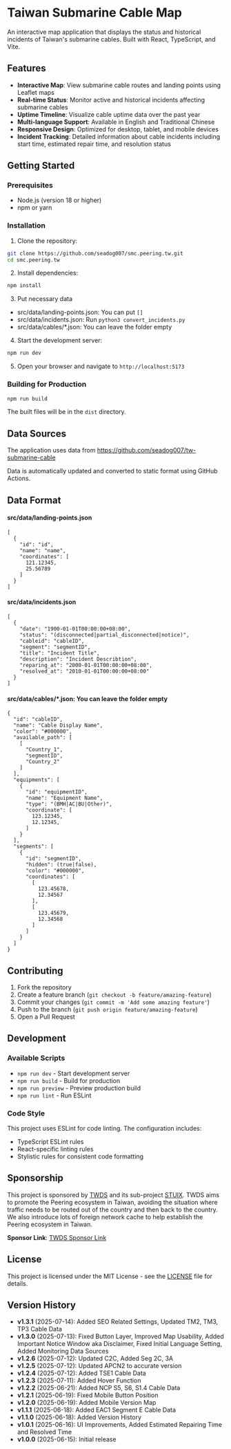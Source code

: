 # Taiwan Submarine Cable Map

An interactive map application that displays the status and historical incidents of Taiwan's submarine cables. Built with React, TypeScript, and Vite.

## Features

- **Interactive Map**: View submarine cable routes and landing points using Leaflet maps
- **Real-time Status**: Monitor active and historical incidents affecting submarine cables
- **Uptime Timeline**: Visualize cable uptime data over the past year
- **Multi-language Support**: Available in English and Traditional Chinese
- **Responsive Design**: Optimized for desktop, tablet, and mobile devices
- **Incident Tracking**: Detailed information about cable incidents including start time, estimated repair time, and resolution status

## Getting Started

### Prerequisites

- Node.js (version 18 or higher)
- npm or yarn

### Installation

1. Clone the repository:
```bash
git clone https://github.com/seadog007/smc.peering.tw.git
cd smc.peering.tw
```

2. Install dependencies:
```bash
npm install
```

3. Put necessary data
- src/data/landing-points.json: You can put `[]`
- src/data/incidents.json: Run `python3 convert_incidents.py`
- src/data/cables/*.json: You can leave the folder empty

4. Start the development server:
```bash
npm run dev
```

5. Open your browser and navigate to `http://localhost:5173`

### Building for Production

```bash
npm run build
```

The built files will be in the `dist` directory.

## Data Sources

The application uses data from https://github.com/seadog007/tw-submarine-cable

Data is automatically updated and converted to static format using GitHub Actions.

## Data Format
#### src/data/landing-points.json
```
[
  {
    "id": "id",
    "name": "name",
    "coordinates": [
      121.12345,
      25.56789
    ]
  }
]
```

#### src/data/incidents.json
```
[
  {
    "date": "1900-01-01T00:00:00+08:00",
    "status": "(disconnected|partial_disconnected|notice)",
    "cableid": "cableID",
    "segment": "segmentID",
    "title": "Incident Title",
    "description": "Incident Describtion",
    "reparing_at": "2000-01-01T00:00:00+08:00",
    "resolved_at": "2010-01-01T00:00:00+08:00"
  }
]
```

#### src/data/cables/*.json: You can leave the folder empty
```
{
  "id": "cableID",
  "name": "Cable Display Name",
  "color": "#000000",
  "available_path": [
    [
      "Country_1",
      "segmentID",
      "Country_2"
    ]
  ],
  "equipments": [
    {
      "id": "equipmentID",
      "name": "Equipment Name",
      "type": "(BMH|AC|BU|Other)",
      "coordinate": [
        123.12345,
        12.12345,
      ]
    }
  ],
  "segments": [
    {
      "id": "segmentID",
      "hidden": (true|false),
      "color": "#000000",
      "coordinates": [
        [
          123.45678,
          12.34567
        ],
        [
          123.45679,
          12.34568
        ]
      ]
    }
  ]
}
```

## Contributing

1. Fork the repository
2. Create a feature branch (`git checkout -b feature/amazing-feature`)
3. Commit your changes (`git commit -m 'Add some amazing feature'`)
4. Push to the branch (`git push origin feature/amazing-feature`)
5. Open a Pull Request

## Development

### Available Scripts

- `npm run dev` - Start development server
- `npm run build` - Build for production
- `npm run preview` - Preview production build
- `npm run lint` - Run ESLint

### Code Style

This project uses ESLint for code linting. The configuration includes:
- TypeScript ESLint rules
- React-specific linting rules
- Stylistic rules for consistent code formatting

## Sponsorship

This project is sponsored by [TWDS](https://www.twds.com.tw/) and its sub-project [STUIX](https://stuix.io/). TWDS aims to promote the Peering ecosystem in Taiwan, avoiding the situation where traffic needs to be routed out of the country and then back to the country. We also introduce lots of foreign network cache to help establish the Peering ecosystem in Taiwan.

**Sponsor Link**: [TWDS Sponsor Link](https://sponsor.twds.com.tw/)

## License

This project is licensed under the MIT License - see the [LICENSE](LICENSE) file for details.

## Version History

- **v1.3.1** (2025-07-14): Added SEO Related Settings, Updated TM2, TM3, TP3 Cable Data
- **v1.3.0** (2025-07-13): Fixed Button Layer, Improved Map Usability, Added Important Notice Window aka Disclaimer, Fixed Initial Language Setting, Added Monitoring Data Sources
- **v1.2.6** (2025-07-12): Updated C2C, Added Seg 2C, 3A
- **v1.2.5** (2025-07-12): Updated APCN2 to accurate version
- **v1.2.4** (2025-07-12): Added TSE1 Cable Data
- **v1.2.3** (2025-07-11): Added Hover Function 
- **v1.2.2** (2025-06-21): Added NCP S5, S6, S1.4 Cable Data
- **v1.2.1** (2025-06-19): Fixed Mobile Button Position
- **v1.2.0** (2025-06-19): Added Mobile Version Map
- **v1.1.1** (2025-06-18): Added EAC1 Segment E Cable Data
- **v1.1.0** (2025-06-18): Added Version History
- **v1.0.1** (2025-06-16): UI Improvements, Added Estimated Repairing Time and Resolved Time
- **v1.0.0** (2025-06-15): Initial release